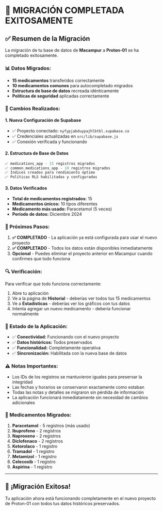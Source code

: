 # 🎉 MIGRACIÓN COMPLETADA EXITOSAMENTE

## ✅ Resumen de la Migración

La migración de tu base de datos de **Macampur** a **Proton-01** se ha completado exitosamente.

### 📊 Datos Migrados:
- **15 medicamentos** transferidos correctamente
- **10 medicamentos comunes** para autocompletado migrados
- **Estructura de base de datos** recreada idénticamente
- **Políticas de seguridad** aplicadas correctamente

### 🔧 Cambios Realizados:

#### 1. **Nueva Configuración de Supabase**
- ✅ Proyecto conectado: `nyfypjabduypajhlbtbl.supabase.co`
- ✅ Credenciales actualizadas en `src/lib/supabase.js`
- ✅ Conexión verificada y funcionando

#### 2. **Estructura de Base de Datos**
```sql
✅ medications_app - 15 registros migrados
✅ common_medications_app - 10 registros migrados  
✅ Índices creados para rendimiento óptimo
✅ Políticas RLS habilitadas y configuradas
```

#### 3. **Datos Verificados**
- **Total de medicamentos registrados:** 15
- **Medicamentos únicos:** 10 tipos diferentes
- **Medicamento más usado:** Paracetamol (5 veces)
- **Período de datos:** Diciembre 2024

### 🚀 Próximos Pasos:

1. **✅ COMPLETADO** - La aplicación ya está configurada para usar el nuevo proyecto
2. **✅ COMPLETADO** - Todos los datos están disponibles inmediatamente
3. **Opcional** - Puedes eliminar el proyecto anterior en Macampur cuando confirmes que todo funciona

### 🔍 Verificación:

Para verificar que todo funciona correctamente:
1. Abre tu aplicación
2. Ve a la página de **Historial** - deberías ver todos tus 15 medicamentos
3. Ve a **Estadísticas** - deberías ver los gráficos con tus datos
4. Intenta agregar un nuevo medicamento - debería funcionar normalmente

### 📱 Estado de la Aplicación:
- ✅ **Conectividad:** Funcionando con el nuevo proyecto
- ✅ **Datos históricos:** Todos preservados
- ✅ **Funcionalidad:** Completamente operativa
- ✅ **Sincronización:** Habilitada con la nueva base de datos

### ⚠️ Notas Importantes:
- Los IDs de los registros se mantuvieron iguales para preservar la integridad
- Las fechas y horarios se conservaron exactamente como estaban
- Todas las notas y detalles se migraron sin pérdida de información
- La aplicación funcionará inmediatamente sin necesidad de cambios adicionales

### 🎯 Medicamentos Migrados:
1. **Paracetamol** - 5 registros (más usado)
2. **Ibuprofeno** - 2 registros  
3. **Naproxeno** - 2 registros
4. **Diclofenaco** - 2 registros
5. **Ketorolaco** - 1 registro
6. **Tramadol** - 1 registro
7. **Metamizol** - 1 registro
8. **Celecoxib** - 1 registro
9. **Aspirina** - 1 registro

---

## 🎉 ¡Migración Exitosa!

Tu aplicación ahora está funcionando completamente en el nuevo proyecto de Proton-01 con todos tus datos históricos preservados.